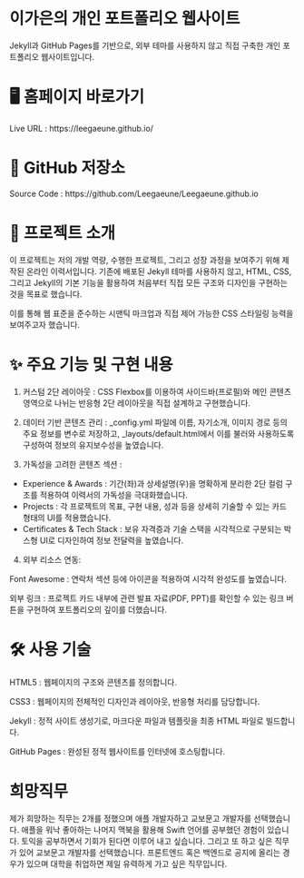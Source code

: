 <h1>이가은의 개인 포트폴리오 웹사이트</h1>
Jekyll과 GitHub Pages를 기반으로, 외부 테마를 사용하지 않고 직접 구축한 개인 포트폴리오 웹사이트입니다.

<h1>🖥️ 홈페이지 바로가기</h1>
Live URL : https://leegaeune.github.io/

<h1>📂 GitHub 저장소</h1>
Source Code : https://github.com/Leegaeune/Leegaeune.github.io

<h1>📌 프로젝트 소개</h1>
이 프로젝트는 저의 개발 역량, 수행한 프로젝트, 그리고 성장 과정을 보여주기 위해 제작된 온라인 이력서입니다. 기존에 배포된 Jekyll 테마를 사용하지 않고, HTML, CSS, 그리고 Jekyll의 기본 기능을 활용하여 처음부터 직접 모든 구조와 디자인을 구현하는 것을 목표로 했습니다.

이를 통해 웹 표준을 준수하는 시맨틱 마크업과 직접 제어 가능한 CSS 스타일링 능력을 보여주고자 했습니다.

<h1>✨ 주요 기능 및 구현 내용</h1>

1. 커스텀 2단 레이아웃 : CSS Flexbox를 이용하여 사이드바(프로필)와 메인 콘텐츠 영역으로 나뉘는 반응형 2단 레이아웃을 직접 설계하고 구현했습니다.

2. 데이터 기반 콘텐츠 관리 : _config.yml 파일에 이름, 자기소개, 이미지 경로 등의 주요 정보를 변수로 저장하고, _layouts/default.html에서 이를 불러와 사용하도록 구성하여 정보의 유지보수성을 높였습니다.

3. 가독성을 고려한 콘텐츠 섹션 :

  - Experience & Awards : 기간(좌)과 상세설명(우)을 명확하게 분리한 2단 컬럼 구조를 적용하여 이력서의 가독성을 극대화했습니다.
  - Projects : 각 프로젝트의 목표, 구현 내용, 성과 등을 상세히 기술할 수 있는 카드 형태의 UI를 적용했습니다.
  - Certificates & Tech Stack : 보유 자격증과 기술 스택을 시각적으로 구분되는 박스형 UI로 디자인하여 정보 전달력을 높였습니다.

4. 외부 리소스 연동:

Font Awesome : 연락처 섹션 등에 아이콘을 적용하여 시각적 완성도를 높였습니다.

외부 링크 : 프로젝트 카드 내부에 관련 발표 자료(PDF, PPT)를 확인할 수 있는 링크 버튼을 구현하여 포트폴리오의 깊이를 더했습니다.

<h1>🛠️ 사용 기술</h1>
HTML5 : 웹페이지의 구조와 콘텐츠를 정의합니다.

CSS3 : 웹페이지의 전체적인 디자인과 레이아웃, 반응형 처리를 담당합니다.

Jekyll : 정적 사이트 생성기로, 마크다운 파일과 템플릿을 최종 HTML 파일로 빌드합니다.

GitHub Pages : 완성된 정적 웹사이트를 인터넷에 호스팅합니다.



<h1>희망직무</h1>
제가 희망하는 직무는 2개를 정했으며 애플 개발자하고 교보문고 개발자를 선택했습니다. 애플을 워낙 좋아하는 나머지 맥북을 활용해 Swift 언어를 공부했던 경험이 있습니다. 토익을 공부하면서 기회가 된다면 이루어 내고 싶습니다.
그리고 또 하고 싶은 직무가 있어 교보문고 개발자를 선택했습니다. 프론트엔드 혹은 백엔드로 공지에 올리는 경우가 있으며 대학을 취업하면 제일 유력하게 가고 싶은 직무입니다.
